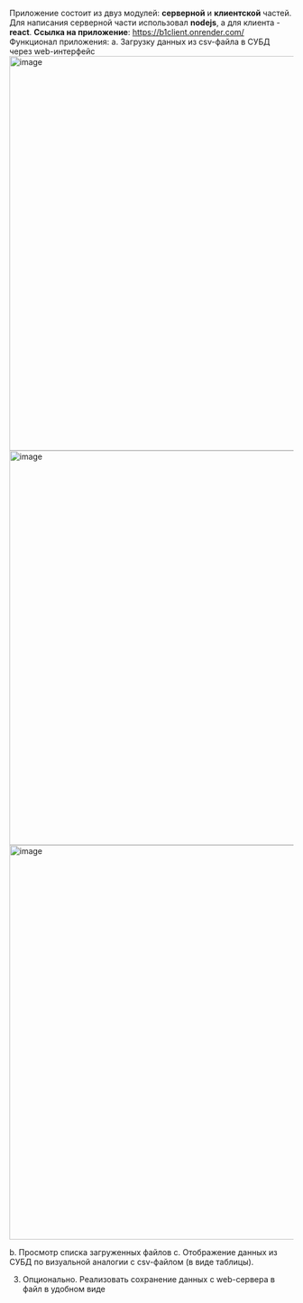Приложение состоит из двуз модулей: **серверной** и **клиентской** частей. Для написания серверной части использовал **nodejs**, а для клиента - **react**.
**Ссылка на приложение**: https://b1client.onrender.com/
Функционал приложения:
a. Загрузку данных из csv-файла в СУБД через web-интерфейс
<img width="700" alt="image" src="https://github.com/ImanSheyma/b1-test/assets/117591613/f9ad6f33-666d-4628-8eef-fa2d0616b9fa">
<img width="700" alt="image" src="https://github.com/ImanSheyma/b1-test/assets/117591613/6dc06559-9c67-48da-9185-ffe5acd7c607">
<img width="700" alt="image" src="https://github.com/ImanSheyma/b1-test/assets/117591613/1c61cedd-d8ec-4a3c-92ae-6a23f5cb9c76">

b. Просмотр списка загруженных файлов
c. Отображение данных из СУБД по визуальной аналогии с csv-файлом (в виде
таблицы).

3. Опционально. Реализовать сохранение данных с web-сервера в файл в удобном виде
